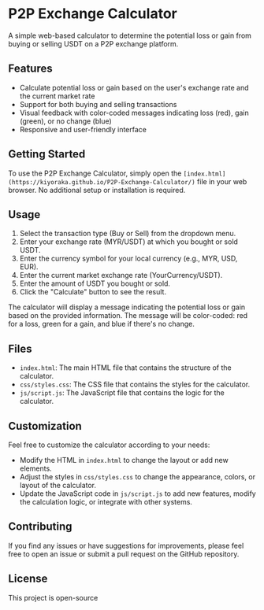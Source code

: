 # P2P Exchange Calculator

A simple web-based calculator to determine the potential loss or gain from buying or selling USDT on a P2P exchange platform.

## Features

- Calculate potential loss or gain based on the user's exchange rate and the current market rate
- Support for both buying and selling transactions
- Visual feedback with color-coded messages indicating loss (red), gain (green), or no change (blue)
- Responsive and user-friendly interface

## Getting Started

To use the P2P Exchange Calculator, simply open the `[index.html](https://kiyoraka.github.io/P2P-Exchange-Calculator/)` file in your web browser. No additional setup or installation is required.

## Usage

1. Select the transaction type (Buy or Sell) from the dropdown menu.
2. Enter your exchange rate (MYR/USDT) at which you bought or sold USDT.
3. Enter the currency symbol for your local currency (e.g., MYR, USD, EUR).
4. Enter the current market exchange rate (YourCurrency/USDT).
4. Enter the amount of USDT you bought or sold.
5. Click the "Calculate" button to see the result.

The calculator will display a message indicating the potential loss or gain based on the provided information. The message will be color-coded: red for a loss, green for a gain, and blue if there's no change.

## Files

- `index.html`: The main HTML file that contains the structure of the calculator.
- `css/styles.css`: The CSS file that contains the styles for the calculator.
- `js/script.js`: The JavaScript file that contains the logic for the calculator.

## Customization

Feel free to customize the calculator according to your needs:

- Modify the HTML in `index.html` to change the layout or add new elements.
- Adjust the styles in `css/styles.css` to change the appearance, colors, or layout of the calculator.
- Update the JavaScript code in `js/script.js` to add new features, modify the calculation logic, or integrate with other systems.

## Contributing

If you find any issues or have suggestions for improvements, please feel free to open an issue or submit a pull request on the GitHub repository.

## License

This project is open-source

